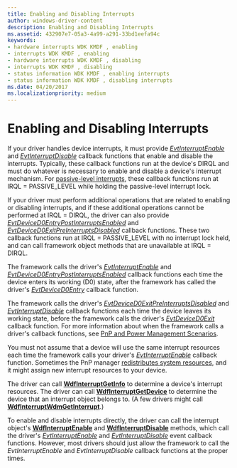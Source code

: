 ```yaml
---
title: Enabling and Disabling Interrupts
author: windows-driver-content
description: Enabling and Disabling Interrupts
ms.assetid: 432907e7-05a3-4a99-a291-33bd1eefa94c
keywords:
- hardware interrupts WDK KMDF , enabling
- interrupts WDK KMDF , enabling
- hardware interrupts WDK KMDF , disabling
- interrupts WDK KMDF , disabling
- status information WDK KMDF , enabling interrupts
- status information WDK KMDF , disabling interrupts
ms.date: 04/20/2017
ms.localizationpriority: medium
---
```


# Enabling and Disabling Interrupts


If your driver handles device interrupts, it must provide [*EvtInterruptEnable*](https://msdn.microsoft.com/library/windows/hardware/ff541730) and [*EvtInterruptDisable*](https://msdn.microsoft.com/library/windows/hardware/ff541714) callback functions that enable and disable the interrupts. Typically, these callback functions run at the device's DIRQL and must do whatever is necessary to enable and disable a device's interrupt mechanism. For [passive-level interrupts](supporting-passive-level-interrupts.md), these callback functions run at IRQL = PASSIVE_LEVEL while holding the passive-level interrupt lock.

If your driver must perform additional operations that are related to enabling or disabling interrupts, and if these additional operations cannot be performed at IRQL = DIRQL, the driver can also provide [*EvtDeviceD0EntryPostInterruptsEnabled*](https://msdn.microsoft.com/library/windows/hardware/ff540853) and [*EvtDeviceD0ExitPreInterruptsDisabled*](https://msdn.microsoft.com/library/windows/hardware/ff540856) callback functions. These two callback functions run at IRQL = PASSIVE\_LEVEL with no interrupt lock held, and can call framework object methods that are unavailable at IRQL = DIRQL.

The framework calls the driver's [*EvtInterruptEnable*](https://msdn.microsoft.com/library/windows/hardware/ff541730) and [*EvtDeviceD0EntryPostInterruptsEnabled*](https://msdn.microsoft.com/library/windows/hardware/ff540853) callback functions each time the device enters its working (D0) state, after the framework has called the driver's [*EvtDeviceD0Entry*](https://msdn.microsoft.com/library/windows/hardware/ff540848) callback function.

The framework calls the driver's [*EvtDeviceD0ExitPreInterruptsDisabled*](https://msdn.microsoft.com/library/windows/hardware/ff540856) and [*EvtInterruptDisable*](https://msdn.microsoft.com/library/windows/hardware/ff541714) callback functions each time the device leaves its working state, before the framework calls the driver's [*EvtDeviceD0Exit*](https://msdn.microsoft.com/library/windows/hardware/ff540855) callback function. For more information about when the framework calls a driver's callback functions, see [PnP and Power Management Scenarios](pnp-and-power-management-scenarios.md).

You must not assume that a device will use the same interrupt resources each time the framework calls your driver's [*EvtInterruptEnable*](https://msdn.microsoft.com/library/windows/hardware/ff541730) callback function. Sometimes the PnP manager [redistributes system resources](the-pnp-manager-redistributes-system-resources.md), and it might assign new interrupt resources to your device.

The driver can call [**WdfInterruptGetInfo**](https://msdn.microsoft.com/library/windows/hardware/ff547367) to determine a device's interrupt resources. The driver can call [**WdfInterruptGetDevice**](https://msdn.microsoft.com/library/windows/hardware/ff547358) to determine the device that an interrupt object belongs to. (A few drivers might call [**WdfInterruptWdmGetInterrupt**](https://msdn.microsoft.com/library/windows/hardware/ff547393).)

To enable and disable interrupts directly, the driver can call the interrupt object's [**WdfInterruptEnable**](https://msdn.microsoft.com/library/windows/hardware/ff547354) and [**WdfInterruptDisable**](https://msdn.microsoft.com/library/windows/hardware/ff547351) methods, which call the driver's [*EvtInterruptEnable*](https://msdn.microsoft.com/library/windows/hardware/ff541730) and [*EvtInterruptDisable*](https://msdn.microsoft.com/library/windows/hardware/ff541714) event callback functions. However, most drivers should just allow the framework to call the *EvtInterruptEnable* and *EvtInterruptDisable* callback functions at the proper times.

 

 






